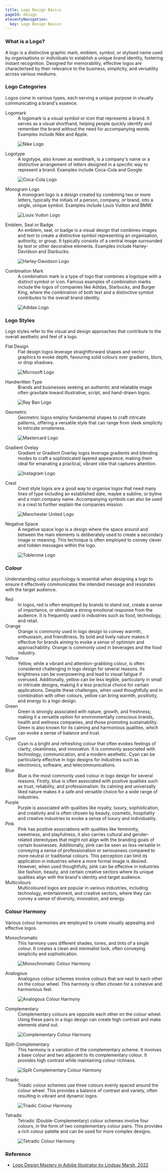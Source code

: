 ```yaml
---
title: Logo Design Basics
pageId: design
eleventyNavigation:
  key: Logo Design Basics
---
```


### What is a Logo?

A logo is a distinctive graphic mark, emblem, symbol, or stylised name used by organisations or individuals to establish a unique brand identity, fostering instant recognition. Designed for memorability, effective logos are characterised by their relevance to the business, simplicity, and versatility across various mediums.

### Logo Categories

Logos come in various types, each serving a unique purpose in visually communicating a brand's essence.

<dl>
<dt>Logomark</dt>
<dd>A logomark is a visual symbol or icon that represents a brand. It serves as a visual shorthand, helping people quickly identify and remember the brand without the need for accompanying words. Examples include Nike and Apple.

![Nike Logo](/assets/notes/2023/logo-design-notes/nike-logo.webp)

</dd>
<dt>Logotype</dt>
<dd>A logotype, also known as wordmark, is a company's name or a distinctive arrangement of letters designed in a specific way to represent a brand. Examples include Coca-Cola and Google.

![Coca-Cola Logo](/assets/notes/2023/logo-design-notes/coca-cola-logo.webp)

</dd>
<dt>Monogram Logo</dt>
<dd>A monogram logo is a design created by combining two or more letters, typically the initials of a person, company, or brand, into a single, unique symbol. Examples include Louis Vuitton and BMW.

![Louis Vuiton Logo](/assets/notes/2023/logo-design-notes/louis-vuitton-logo.webp)

</dd>
<dt>Emblem, Seal or Badge</dt>
<dd>An emblem, seal, or badge is a visual design that combines images and text to create a distinctive symbol representing an organisation, authority, or group. It typically consists of a central image surrounded by text or other decorative elements. Examples include Harley-Davidson and Starbucks.

![Harley-Davidson Logo](/assets/notes/2023/logo-design-notes/harley-davidson-logo.webp)

</dd>
<dt>Combination Mark</dt>
<dd>A combination mark is a type of logo that combines a logotype with a distinct symbol or icon. Famous examples of combination marks include the logos of companies like Adidas, Starbucks, and Burger King, where the combination of both text and a distinctive symbol contributes to the overall brand identity.

![Adidas Logo](/assets/notes/2023/logo-design-notes/adidas-logo.webp)

</dd>
</dl>

### Logo Styles

Logo styles refer to the visual and design approaches that contribute to the overall aesthetic and feel of a logo.

<dl>
<dt>Flat Design</dt>
<dd>Flat design logos leverage straightforward shapes and vector graphics to evoke depth, favouring solid colours over gradients, blurs, or drop shadows.

![Microsoft Logo](/assets/notes/2023/logo-design-notes/microsoft-logo.webp)

</dd>

<dt>Handwritten Type</dt>
<dd>Brands and businesses seeking an authentic and relatable image often gravitate toward illustrative, script, and hand-drawn logos.

![Ray Ban Logo](/assets/notes/2023/logo-design-notes/ray-ban-logo.webp)

</dd>

<dt>Geometric</dt>
<dd>Geometric logos employ fundamental shapes to craft intricate patterns, offering a versatile style that can range from sleek simplicity to intricate ornateness.

![Mastercard Logo](/assets/notes/2023/logo-design-notes/mastercard-logo.webp)

</dd>

<dt>Gradient Ovelay</dt>
<dd>Gradient or Gradient Overlay logos leverage gradients and blending modes to craft a sophisticated layered appearance, making them ideal for emanating a practical, vibrant vibe that captures attention.

![Instagram Logo](/assets/notes/2023/logo-design-notes/instagram-logo.webp)

</dd>

<dt>Crest</dt>
<dd>Crest style logos are a good way to organise logos that need many lines of type including an established date, maybe a subline, or byline and a main company name. Accompanying symbols can also be used in a crest to further explain the companies mission.

![Manchester United Logo](/assets/notes/2023/logo-design-notes/manchester-united-logo.webp)

</dd>

<dt>Negative Space</dt>
<dd>A negative space logo is a design where the space around and between the main elements is deliberately used to create a secondary image or meaning. This technique is often employed to convey clever and hidden messages within the logo.

![Toblerone Logo](/assets/notes/2023/logo-design-notes/toblerone-logo.webp)

</dd>
</dl>

### Colour

Understanding colour psychology is essential when designing a logo to ensure it effectively communicates the intended message and resonates with the target audience.

<dl>
<dt>Red</dt>
<dd>In logos, red is often employed by brands to stand out, create a sense of importance, or stimulate a strong emotional response from the audience. It is frequently used in industries such as food, technology, and retail.</dd>

<dt>Orange</dt>
<dd>Orange is commonly used in logo design to convey warmth, enthusiasm, and friendliness. Its bold and lively nature makes it effective for brands aiming to evoke a sense of optimism and approachability. Orange is commonly used in beverages and the food industry.</dd>

<dt>Yellow</dt>
<dd>Yellow, while a vibrant and attention-grabbing colour, is often considered challenging in logo design for several reasons. Its brightness can be overpowering and lead to visual fatigue if overused. Additionally, yellow can be less legible, particularly in small or intricate designs, making it a less practical choice for certain applications. Despite these challenges, when used thoughtfully and in combination with other colours, yellow can bring warmth, positivity, and energy to a logo design.</dd>

<dt>Green</dt>
<dd>Green is strongly associated with nature, growth, and freshness, making it a versatile option for environmentally conscious brands, health and wellness companies, and those promoting sustainability. Green is also known for its calming and harmonious qualities, which can evoke a sense of balance and trust.</dd>

<dt>Cyan</dt>
<dd>Cyan is a bright and refreshing colour that often evokes feelings of clarity, cleanliness, and innovation. It is commonly associated with technology, communication, and a modern aesthetic. Cyan can be particularly effective in logo designs for industries such as electronics, software, and telecommunications.</dd>

<dt>Blue</dt>
<dd>Blue is the most commonly used colour in logo design for several reasons. Firstly, blue is often associated with positive qualities such as trust, reliability, and professionalism. Its calming and universally liked nature makes it a safe and versatile choice for a wide range of industries.</dd>

<dt>Purple</dt>
<dd>Purple is associated with qualities like royalty, luxury, sophistication, and creativity and is often chosen by beauty, cosmetic, hospitality and creative industries to evoke a sense of luxury and individuality.</dd>

<dt>Pink</dt>
<dd>Pink has positive associations with qualities like femininity, sweetness, and playfulness, it also carries cultural and gender-related stereotypes that might not align with the branding goals of certain businesses. Additionally, pink can be seen as less versatile in conveying a sense of professionalism or seriousness compared to more neutral or traditional colours. This perception can limit its application in industries where a more formal image is desired. However, when used thoughtfully, pink can be effective in industries like fashion, beauty, and certain creative sectors where its unique qualities align with the brand's identity and target audience.</dd>

<dt>Multicolours</dt>
<dd>Multicoloured logos are popular in various industries, including technology, entertainment, and creative sectors, where they can convey a sense of diversity, innovation, and energy.</dd>

</dl>

### Colour Harmony

Various colour harmonies are employed to create visually appealing and effective logos.

<dl>
<dt>Monochromatic</dt>
<dd>This harmony uses different shades, tones, and tints of a single colour. It creates a clean and minimalist look, often conveying simplicity and sophistication.

![Monochromatic Colour Harmony](/assets/notes/2023/logo-design-notes/monochromatic-colour-harmony.webp)

</dd>

<dt>Analogous</dt>
<dd>Analogous colour schemes involve colours that are next to each other on the colour wheel. This harmony is often chosen for a cohesive and harmonious feel.

![Analogous Colour Harmony](/assets/notes/2023/logo-design-notes/analogous-colour-harmony.webp)

</dd>

<dt>Complementary</dt>
<dd>Complementary colours are opposite each other on the colour wheel. Using these pairs in a logo design can create high contrast and make elements stand out.

![Complementary Colour Harmony](/assets/notes/2023/logo-design-notes/complementary-colour-harmony.webp)

</dd>

<dt>Split-Complementary</dt>
<dd>This harmony is a variation of the complementary scheme. It involves a base colour and two adjacent to its complementary colour. It provides high contrast while maintaining colour richness.

![Split Complementary Colour Harmony](/assets/notes/2023/logo-design-notes/split-complementary-colour-harmony.webp)

</dd>

<dt>Triadic</dt>
<dd>Triadic colour schemes use three colours evenly spaced around the colour wheel. This provides a balance of contrast and variety, often resulting in vibrant and dynamic logos.

![Triadic Colour Harmony](/assets/notes/2023/logo-design-notes/triadic-colour-harmony.webp)

</dd>

<dt>Tetradic</dt>
<dd>Tetradic (Double-Complementary) colour schemes involve four colours, in the form of two complementary colour pairs. This provides a rich colour palette and can be used for more complex designs.

![Tetradic Colour Harmony](/assets/notes/2023/logo-design-notes/tetradic-colour-harmony.webp)

</dd>

</dl>

### Reference

- [Logo Design Mastery in Adobe Illustrator by Lindsay Marsh, 2022](https://www.udemy.com/course/logo-design-mastery-in-adobe-illustrator/)
